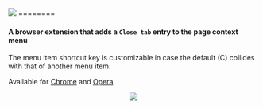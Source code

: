 <img src="http://hansifer.com/CloseTab/githubTitle.png">
========

#### A browser extension that adds a `Close tab` entry to the page context menu

The menu item shortcut key is customizable in case the default (C) collides with that of another menu item.

Available for [Chrome](https://chrome.google.com/webstore/detail/closetab/lnchemdcmhoccciihokpdkkekmnejfhj) and [Opera](https://addons.opera.com/en/extensions/details/closetab/).

<div align="center"><img src="http://hansifer.com/CloseTab/screenshot_chrome.png"></div>
